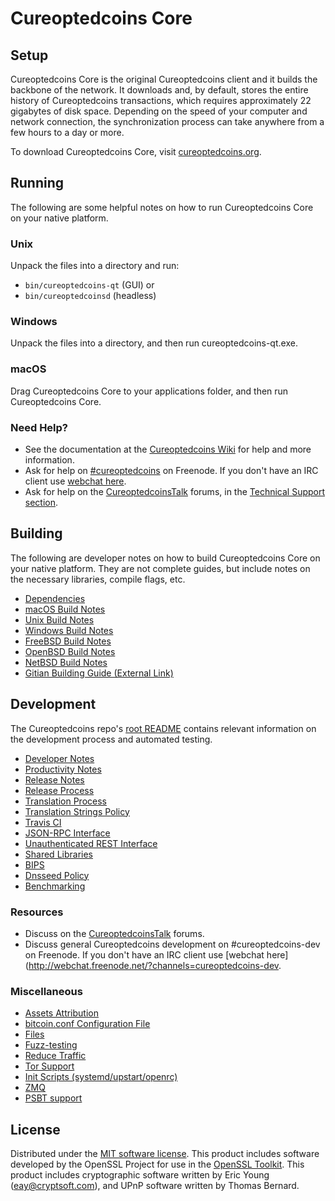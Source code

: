 Cureoptedcoins Core
=============

Setup
---------------------
Cureoptedcoins Core is the original Cureoptedcoins client and it builds the backbone of the network. It downloads and, by default, stores the entire history of Cureoptedcoins transactions, which requires approximately 22 gigabytes of disk space. Depending on the speed of your computer and network connection, the synchronization process can take anywhere from a few hours to a day or more.

To download Cureoptedcoins Core, visit [cureoptedcoins.org](https://cureoptedcoins.org/).

Running
---------------------
The following are some helpful notes on how to run Cureoptedcoins Core on your native platform.

### Unix

Unpack the files into a directory and run:

- `bin/cureoptedcoins-qt` (GUI) or
- `bin/cureoptedcoinsd` (headless)

### Windows

Unpack the files into a directory, and then run cureoptedcoins-qt.exe.

### macOS

Drag Cureoptedcoins Core to your applications folder, and then run Cureoptedcoins Core.

### Need Help?

* See the documentation at the [Cureoptedcoins Wiki](https://cureoptedcoins.info/)
for help and more information.
* Ask for help on [#cureoptedcoins](http://webchat.freenode.net?channels=cureoptedcoins) on Freenode. If you don't have an IRC client use [webchat here](http://webchat.freenode.net?channels=cureoptedcoins).
* Ask for help on the [CureoptedcoinsTalk](https://cureoptedcoinstalk.io/) forums, in the [Technical Support section](https://cureoptedcoinstalk.io/c/technical-support).

Building
---------------------
The following are developer notes on how to build Cureoptedcoins Core on your native platform. They are not complete guides, but include notes on the necessary libraries, compile flags, etc.

- [Dependencies](dependencies.md)
- [macOS Build Notes](build-osx.md)
- [Unix Build Notes](build-unix.md)
- [Windows Build Notes](build-windows.md)
- [FreeBSD Build Notes](build-freebsd.md)
- [OpenBSD Build Notes](build-openbsd.md)
- [NetBSD Build Notes](build-netbsd.md)
- [Gitian Building Guide (External Link)](https://github.com/bitcoin-core/docs/blob/master/gitian-building.md)

Development
---------------------
The Cureoptedcoins repo's [root README](/README.md) contains relevant information on the development process and automated testing.

- [Developer Notes](developer-notes.md)
- [Productivity Notes](productivity.md)
- [Release Notes](release-notes.md)
- [Release Process](release-process.md)
- [Translation Process](translation_process.md)
- [Translation Strings Policy](translation_strings_policy.md)
- [Travis CI](travis-ci.md)
- [JSON-RPC Interface](JSON-RPC-interface.md)
- [Unauthenticated REST Interface](REST-interface.md)
- [Shared Libraries](shared-libraries.md)
- [BIPS](bips.md)
- [Dnsseed Policy](dnsseed-policy.md)
- [Benchmarking](benchmarking.md)

### Resources
* Discuss on the [CureoptedcoinsTalk](https://cureoptedcoinstalk.io/) forums.
* Discuss general Cureoptedcoins development on #cureoptedcoins-dev on Freenode. If you don't have an IRC client use [webchat here](http://webchat.freenode.net/?channels=cureoptedcoins-dev.

### Miscellaneous
- [Assets Attribution](assets-attribution.md)
- [bitcoin.conf Configuration File](bitcoin-conf.md)
- [Files](files.md)
- [Fuzz-testing](fuzzing.md)
- [Reduce Traffic](reduce-traffic.md)
- [Tor Support](tor.md)
- [Init Scripts (systemd/upstart/openrc)](init.md)
- [ZMQ](zmq.md)
- [PSBT support](psbt.md)

License
---------------------
Distributed under the [MIT software license](/COPYING).
This product includes software developed by the OpenSSL Project for use in the [OpenSSL Toolkit](https://www.openssl.org/). This product includes
cryptographic software written by Eric Young ([eay@cryptsoft.com](mailto:eay@cryptsoft.com)), and UPnP software written by Thomas Bernard.
